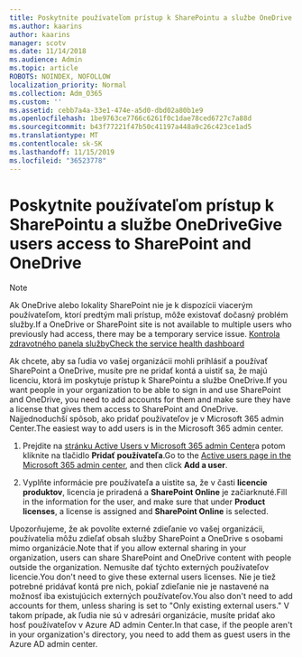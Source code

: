 ```yaml
---
title: Poskytnite používateľom prístup k SharePointu a službe OneDrive
ms.author: kaarins
author: kaarins
manager: scotv
ms.date: 11/14/2018
ms.audience: Admin
ms.topic: article
ROBOTS: NOINDEX, NOFOLLOW
localization_priority: Normal
ms.collection: Adm_O365
ms.custom: ''
ms.assetid: cebb7a4a-33e1-474e-a5d0-dbd02a80b1e9
ms.openlocfilehash: 1be9763ce7766c6261f0c1dae78ced6727c7a88d
ms.sourcegitcommit: b43f77221f47b50c41197a448a9c26c423ce1ad5
ms.translationtype: MT
ms.contentlocale: sk-SK
ms.lasthandoff: 11/15/2019
ms.locfileid: "36523778"
---
```

# <a name="give-users-access-to-sharepoint-and-onedrive"></a><span data-ttu-id="56991-102">Poskytnite používateľom prístup k SharePointu a službe OneDrive</span><span class="sxs-lookup"><span data-stu-id="56991-102">Give users access to SharePoint and OneDrive</span></span>

> [!NOTE]
> <span data-ttu-id="56991-103">Ak OneDrive alebo lokality SharePoint nie je k dispozícii viacerým používateľom, ktorí predtým mali prístup, môže existovať dočasný problém služby.</span><span class="sxs-lookup"><span data-stu-id="56991-103">If a OneDrive or SharePoint site is not available to multiple users who previously had access, there may be a temporary service issue.</span></span> [<span data-ttu-id="56991-104">Kontrola zdravotného panela služby</span><span class="sxs-lookup"><span data-stu-id="56991-104">Check the service health dashboard</span></span>](https://portal.office.com/adminportal/home#/servicehealth)
  
<span data-ttu-id="56991-105">Ak chcete, aby sa ľudia vo vašej organizácii mohli prihlásiť a používať SharePoint a OneDrive, musíte pre ne pridať kontá a uistiť sa, že majú licenciu, ktorá im poskytuje prístup k SharePointu a službe OneDrive.</span><span class="sxs-lookup"><span data-stu-id="56991-105">If you want people in your organization to be able to sign in and use SharePoint and OneDrive, you need to add accounts for them and make sure they have a license that gives them access to SharePoint and OneDrive.</span></span> <span data-ttu-id="56991-106">Najjednoduchší spôsob, ako pridať používateľov je v Microsoft 365 admin Center.</span><span class="sxs-lookup"><span data-stu-id="56991-106">The easiest way to add users is in the Microsoft 365 admin center.</span></span>
  
1. <span data-ttu-id="56991-107">Prejdite na [stránku Active Users v Microsoft 365 admin Center](https://portal.office.com/adminportal/home#/users)a potom kliknite na tlačidlo **Pridať používateľa**.</span><span class="sxs-lookup"><span data-stu-id="56991-107">Go to the [Active users page in the Microsoft 365 admin center](https://portal.office.com/adminportal/home#/users), and then click **Add a user**.</span></span>
    
2. <span data-ttu-id="56991-108">Vyplňte informácie pre používateľa a uistite sa, že v časti **licencie produktov**, licencia je priradená a **SharePoint Online** je začiarknuté.</span><span class="sxs-lookup"><span data-stu-id="56991-108">Fill in the information for the user, and make sure that under **Product licenses**, a license is assigned and **SharePoint Online** is selected.</span></span> 
    
<span data-ttu-id="56991-109">Upozorňujeme, že ak povolíte externé zdieľanie vo vašej organizácii, používatelia môžu zdieľať obsah služby SharePoint a OneDrive s osobami mimo organizácie.</span><span class="sxs-lookup"><span data-stu-id="56991-109">Note that if you allow external sharing in your organization, users can share SharePoint and OneDrive content with people outside the organization.</span></span> <span data-ttu-id="56991-110">Nemusíte dať týchto externých používateľov licencie.</span><span class="sxs-lookup"><span data-stu-id="56991-110">You don't need to give these external users licenses.</span></span> <span data-ttu-id="56991-111">Nie je tiež potrebné pridávať kontá pre nich, pokiaľ zdieľanie nie je nastavené na možnosť iba existujúcich externých používateľov.</span><span class="sxs-lookup"><span data-stu-id="56991-111">You also don't need to add accounts for them, unless sharing is set to "Only existing external users."</span></span> <span data-ttu-id="56991-112">V takom prípade, ak ľudia nie sú v adresári organizácie, musíte pridať ako hosť používateľov v Azure AD admin Center.</span><span class="sxs-lookup"><span data-stu-id="56991-112">In that case, if the people aren't in your organization's directory, you need to add them as guest users in the Azure AD admin center.</span></span>
  

